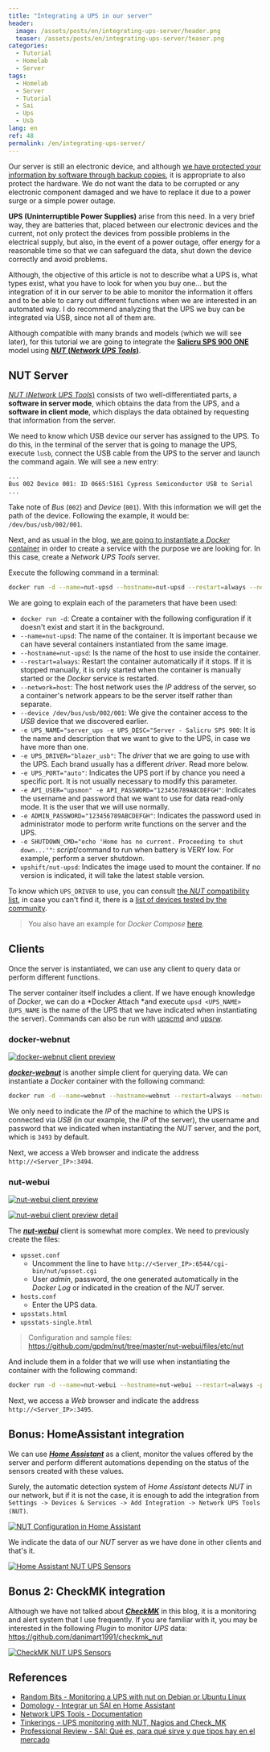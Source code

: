 ```yaml
---
title: "Integrating a UPS in our server"
header:
  image: /assets/posts/en/integrating-ups-server/header.png
  teaser: /assets/posts/en/integrating-ups-server/teaser.png
categories:
  - Tutorial
  - Homelab
  - Server
tags:
  - Homelab
  - Server
  - Tutorial
  - Sai
  - Ups
  - Usb
lang: en
ref: 48
permalink: /en/integrating-ups-server/
---
```


Our server is still an electronic device, and although [we have protected your information by software through backup copies](https://www.danielmartingonzalez.com/en/backups-towards-docker/), it is appropriate to also protect the hardware. We do not want the data to be corrupted or any electronic component damaged and we have to replace it due to a power surge or a simple power outage.

**UPS (Uninterruptible Power Supplies)** arise from this need. In a very brief way, they are batteries that, placed between our electronic devices and the current, not only protect the devices from possible problems in the electrical supply, but also, in the event of a power outage, offer energy for a reasonable time so that we can safeguard the data, shut down the device correctly and avoid problems.

Although, the objective of this article is not to describe what a UPS is, what types exist, what you have to look for when you buy one... but the integration of it in our server to be able to monitor the information it offers and to be able to carry out different functions when we are interested in an automated way. I do recommend analyzing that the UPS we buy can be integrated via USB, since not all of them are.

Although compatible with many brands and models (which we will see later), for this tutorial we are going to integrate the [**Salicru SPS 900 ONE**](https://amzn.to/3JYuON6) model using [**_NUT_ (_Network UPS Tools_)**](https://networkupstools.org/).

## NUT Server

[_NUT_ (_Network UPS Tools_)](https://networkupstools.org/) consists of two well-differentiated parts, a **software in server mode**, which obtains the data from the UPS, and a **software in client mode**, which displays the data obtained by requesting that information from the server.

We need to know which USB device our server has assigned to the UPS. To do this, in the terminal of the server that is going to manage the UPS, execute `lusb`, connect the USB cable from the UPS to the server and launch the command again. We will see a new entry:

```bash
...
Bus 002 Device 001: ID 0665:5161 Cypress Semiconductor USB to Serial
...
```

Take note of _Bus_ (`002`) and _Device_ (`001`). With this information we will get the path of the device. Following the example, it would be: `/dev/bus/usb/002/001`.

Next, and as usual in the blog, [we are going to instantiate a _Docker_ container](https://www.danielmartingonzalez.com/en/docker-and-portainer-in-debian/) in order to create a service with the purpose we are looking for. In this case, create a _Network UPS Tools_ server.

Execute the following command in a terminal:

```bash
docker run -d --name=nut-upsd --hostname=nut-upsd --restart=always --network=host --device /dev/bus/usb/002/001 -e UPS_NAME="server_ups" -e UPS_DESC="Server - Salicru SPS 900 ONE" -e UPS_DRIVER="blazer_usb" -e UPS_PORT="auto" -e API_USER="upsmon" -e API_PASSWORD="123456789ABCDEFGH" -e ADMIN_PASSWORD="123456789ABCDEFGH" -e SHUTDOWN_CMD="echo 'Home has no current. Proceeding to shut down...'" upshift/nut-upsd
```

We are going to explain each of the parameters that have been used:

- `docker run -d`: Create a container with the following configuration if it doesn't exist and start it in the background.
- `--name=nut-upsd`: The name of the container. It is important because we can have several containers instantiated from the same image.
- `--hostname=nut-upsd`: Is the name of the host to use inside the container.
- `--restart=always`: Restart the container automatically if it stops. If it is stopped manually, it is only started when the container is manually started or the _Docker_ service is restarted.
- `--network=host`: The host network uses the _IP_ address of the server, so a container's network appears to be the server itself rather than separate.
- `--device /dev/bus/usb/002/001`: We give the container access to the _USB_ device that we discovered earlier.
- `-e UPS_NAME="server_ups -e UPS_DESC="Server - Salicru SPS 900`: It is the name and description that we want to give to the UPS, in case we have more than one.
- `-e UPS_DRIVER="blazer_usb"`: The _driver_ that we are going to use with the UPS. Each brand usually has a different _driver_. Read more below.
- `-e UPS_PORT="auto"`: Indicates the UPS port if by chance you need a specific port. It is not usually necessary to modify this parameter.
- `-e API_USER="upsmon" -e API_PASSWORD="123456789ABCDEFGH"`: Indicates the username and password that we want to use for data read-only mode. It is the user that we will use normally.
- `-e ADMIN_PASSWORD="123456789ABCDEFGH"`: Indicates the password used in administrator mode to perform write functions on the server and the UPS.
- `-e SHUTDOWN_CMD="echo 'Home has no current. Proceeding to shut down...'"`: _script_/command to run when battery is VERY low. For example, perform a server shutdown.
- `upshift/nut-upsd`: Indicates the image used to mount the container. If no version is indicated, it will take the latest stable version.

To know which `UPS_DRIVER` to use, you can consult [the _NUT_ compatibility list](https://networkupstools.org/stable-hcl.html), in case you can't find it, there is a [list of devices tested by the community](https://networkupstools.org/ddl/).

> You also have an example for _Docker Compose_ [here](https://github.com/danimart1991/docker-compose-files/tree/master/nut-upsd).

## Clients

Once the server is instantiated, we can use any client to query data or perform different functions.

The server container itself includes a client. If we have enough knowledge of _Docker_, we can do a *Docker Attach *and execute `upsd <UPS_NAME>` (`UPS_NAME` is the name of the UPS that we have indicated when instantiating the server). Commands can also be run with [upscmd](https://networkupstools.org/docs/man/upscmd.html) and [upsrw](https://networkupstools.org/docs/man/upsrw.html).

### docker-webnut

[![docker-webnut client preview](/assets/posts/en/integrating-ups-server/docker-webnut.png)](/assets/posts/en/integrating-ups-server/docker-webnut.png)

[**_docker-webnut_**](https://github.com/edgd1er/docker-webnut) is another simple client for querying data. We can instantiate a _Docker_ container with the following command:

```bash
docker run -d --name=webnut --hostname=webnut --restart=always --network=host -e UPS_HOST="<IP_SERVIDOR>" -e UPS_PORT="3493" -e UPS_USER="upsmon" -e UPS_PASSWORD="123456789ABCDEFGH" edgd1er/webnut:latest
```

We only need to indicate the _IP_ of the machine to which the UPS is connected via _USB_ (in our example, the _IP_ of the server), the username and password that we indicated when instantiating the _NUT_ server, and the port, which is `3493` by default.

Next, we access a Web browser and indicate the address `http://<Server_IP>:3494`.

### nut-webui

[![nut-webui client preview](/assets/posts/en/integrating-ups-server/nut-webui-dashboard-01.png)](/assets/posts/en/integrating-ups-server/nut-webui-dashboard-01.png)

[![nut-webui client preview detail](/assets/posts/en/integrating-ups-server/nut-webui-dashboard-02.png)](/assets/posts/en/integrating-ups-server/nut-webui-dashboard-02.png)

The [**_nut-webui_**](https://github.com/gpdm/nut) client is somewhat more complex. We need to previously create the files:

- `upsset.conf`
  - Uncomment the line to have `http://<Server_IP>:6544/cgi-bin/nut/upsset.cgi`
  - User _admin_, password, the one generated automatically in the _Docker Log_ or indicated in the creation of the _NUT_ server.
- `hosts.conf`
  - Enter the UPS data.
- `upsstats.html`
- `upsstats-single.html`

> Configuration and sample files: https://github.com/gpdm/nut/tree/master/nut-webui/files/etc/nut

And include them in a folder that we will use when instantiating the container with the following command:

```bash
docker run -d --name=nut-webui --hostname=nut-webui --restart=always -p 6495:80 -v <PATH_FOLDER_CONFIGURATION_FILES>:/etc/nut gpdm/nut-webui:latest
```

Next, we access a _Web_ browser and indicate the address `http://<Server_IP>:3495`.

## Bonus: HomeAssistant integration

We can use [**_Home Assistant_**](https://www.home-assistant.io/) as a client, monitor the values offered by the server and perform different automations depending on the status of the sensors created with these values.

Surely, the automatic detection system of _Home Assistant_ detects _NUT_ in our network, but if it is not the case, it is enough to add the integration from `Settings -> Devices & Services -> Add Integration -> Network UPS Tools (NUT)`.

[![NUT Configuration in Home Assistant](/assets/posts/en/integrating-ups-server/nut-homeassistant-config.png)](/assets/posts/en/integrating-ups-server/nut-homeassistant-config.png)

We indicate the data of our _NUT_ server as we have done in other clients and that's it.

[![Home Assistant NUT UPS Sensors](/assets/posts/en/integrating-ups-server/nut-homeassistant-sensors.png)](/assets/posts/en/integrating-ups-server/nut-homeassistant-sensors.png)

## Bonus 2: CheckMK integration

Although we have not talked about [**_CheckMK_**](https://checkmk.com/) in this blog, it is a monitoring and alert system that I use frequently. If you are familiar with it, you may be interested in the following _Plugin_ to monitor _UPS_ data: https://github.com/danimart1991/checkmk_nut

[![CheckMK NUT UPS Sensors](/assets/posts/en/integrating-ups-server/nut-checkmk-sensors.png)](/assets/posts/en/integrating-ups-server/nut-checkmk-sensors.png)

## References

- [Random Bits - Monitoring a UPS with nut on Debian or Ubuntu Linux](https://blog.shadypixel.com/monitoring-a-ups-with-nut-on-debian-or-ubuntu-linux/)
- [Domology - Integrar un SAI en Home Assistant](https://domology.es/integrar-un-sai-en-home-assistant/)
- [Network UPS Tools - Documentation](https://networkupstools.org/documentation.html)
- [Tinkerings - UPS monitoring with NUT, Nagios and Check_MK](https://blog.minodudd.com/2013/10/23/ups-monitoring-with-nut-nagios-and-check_mk/)
- [Professional Review - SAI: Qué es, para qué sirve y que tipos hay en el mercado](https://www.profesionalreview.com/2019/02/23/que-es-sai/)
